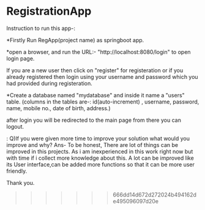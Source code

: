 # RegistrationApp
Instruction to run this app-:


*Firstly Run RegApp(project name) as  springboot app.

*open a browser, and run the URL:- "http://localhost:8080/login"
to open login page.

If you are a new user then click on "register" for registeration or if you already registered
then login using your username and password which you had provided during registeration.

*Create a database named "mydatabase" and inside it name a "users" table.
(columns in the tables are-: id(auto-increment) , username, password, name, mobile no., date of birth, address.)

after login you will be redirected to the main page from there you can logout.




: Q)If you were given more time to improve your solution what would you improve and why?
Ans- To be honest, There are lot of things can be improved in this projects. As i am inexperienced 
in this work right now but with time if i collect more knowledge about this. A lot can be improved like 
its User interface,can be added more functions so that it can be more user friendly.

Thank you.
>>>>>>> 666dd14d672d272024b494162de495096097d20e
